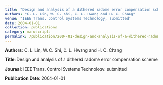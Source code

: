 ```yaml
---
title: "Design and analysis of a dithered radome error compensation scheme"
authors: "C. L. Lin, W. C. Shi, C. L. Hwang and H. C. Chang"
venue: "IEEE Trans. Control Systems Technology, submitted"
date: 2004-01-01
collection: publications
category: manuscripts
permalink: /publication/2004-01-design-and-analysis-of-a-dithered-radome-error-compensation-scheme
---
```


**Authors**: C. L. Lin, W. C. Shi, C. L. Hwang and H. C. Chang

**Title**: Design and analysis of a dithered radome error compensation scheme

**Journal**: IEEE Trans. Control Systems Technology, submitted

**Publication Date**: 2004-01-01

